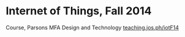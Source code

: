 Internet of Things, Fall 2014
=======

Course, Parsons MFA Design and Technology
[teaching.jos.ph/iotF14](http://teaching.jos.ph/iotF14)
